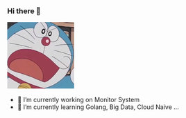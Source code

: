 ### Hi there 👋
 ![1](https://github.com/liqisa/ImagesSupport/blob/master/WechatIMG19535.png) 
 - 🔭 I’m currently working on Monitor System  
 - 🌱 I’m currently learning Golang, Big Data, Cloud Naive ...  
